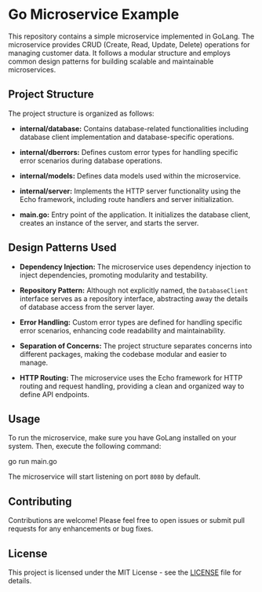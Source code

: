 # Go Microservice Example

This repository contains a simple microservice implemented in GoLang. The microservice provides CRUD (Create, Read, Update, Delete) operations for managing customer data. It follows a modular structure and employs common design patterns for building scalable and maintainable microservices.

## Project Structure

The project structure is organized as follows:


- **internal/database:** Contains database-related functionalities including database client implementation and database-specific operations.

- **internal/dberrors:** Defines custom error types for handling specific error scenarios during database operations.

- **internal/models:** Defines data models used within the microservice.

- **internal/server:** Implements the HTTP server functionality using the Echo framework, including route handlers and server initialization.

- **main.go:** Entry point of the application. It initializes the database client, creates an instance of the server, and starts the server.

## Design Patterns Used

- **Dependency Injection:** The microservice uses dependency injection to inject dependencies, promoting modularity and testability.

- **Repository Pattern:** Although not explicitly named, the `DatabaseClient` interface serves as a repository interface, abstracting away the details of database access from the server layer.

- **Error Handling:** Custom error types are defined for handling specific error scenarios, enhancing code readability and maintainability.

- **Separation of Concerns:** The project structure separates concerns into different packages, making the codebase modular and easier to manage.

- **HTTP Routing:** The microservice uses the Echo framework for HTTP routing and request handling, providing a clean and organized way to define API endpoints.

## Usage

To run the microservice, make sure you have GoLang installed on your system. Then, execute the following command:

go run main.go


The microservice will start listening on port `8080` by default.

## Contributing

Contributions are welcome! Please feel free to open issues or submit pull requests for any enhancements or bug fixes.

## License

This project is licensed under the MIT License - see the [LICENSE](LICENSE) file for details.
